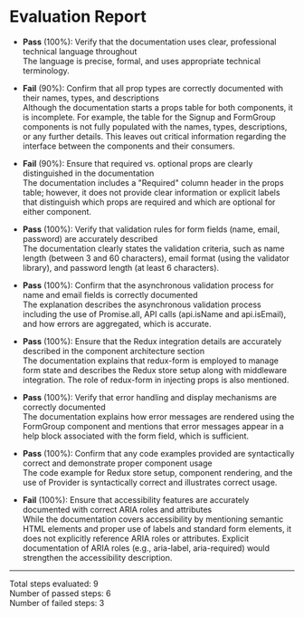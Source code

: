 # Evaluation Report

- **Pass** (100%): Verify that the documentation uses clear, professional technical language throughout  
  The language is precise, formal, and uses appropriate technical terminology.

- **Fail** (90%): Confirm that all prop types are correctly documented with their names, types, and descriptions  
  Although the documentation starts a props table for both components, it is incomplete. For example, the table for the Signup and FormGroup components is not fully populated with the names, types, descriptions, or any further details. This leaves out critical information regarding the interface between the components and their consumers.

- **Fail** (90%): Ensure that required vs. optional props are clearly distinguished in the documentation  
  The documentation includes a "Required" column header in the props table; however, it does not provide clear information or explicit labels that distinguish which props are required and which are optional for either component.

- **Pass** (100%): Verify that validation rules for form fields (name, email, password) are accurately described  
  The documentation clearly states the validation criteria, such as name length (between 3 and 60 characters), email format (using the validator library), and password length (at least 6 characters).

- **Pass** (100%): Confirm that the asynchronous validation process for name and email fields is correctly documented  
  The explanation describes the asynchronous validation process including the use of Promise.all, API calls (api.isName and api.isEmail), and how errors are aggregated, which is accurate.

- **Pass** (100%): Ensure that the Redux integration details are accurately described in the component architecture section  
  The documentation explains that redux-form is employed to manage form state and describes the Redux store setup along with middleware integration. The role of redux-form in injecting props is also mentioned.

- **Pass** (100%): Verify that error handling and display mechanisms are correctly documented  
  The documentation explains how error messages are rendered using the FormGroup component and mentions that error messages appear in a help block associated with the form field, which is sufficient.

- **Pass** (100%): Confirm that any code examples provided are syntactically correct and demonstrate proper component usage  
  The code example for Redux store setup, component rendering, and the use of Provider is syntactically correct and illustrates correct usage.

- **Fail** (100%): Ensure that accessibility features are accurately documented with correct ARIA roles and attributes  
  While the documentation covers accessibility by mentioning semantic HTML elements and proper use of labels and standard form elements, it does not explicitly reference ARIA roles or attributes. Explicit documentation of ARIA roles (e.g., aria-label, aria-required) would strengthen the accessibility description.

---

Total steps evaluated: 9  
Number of passed steps: 6  
Number of failed steps: 3